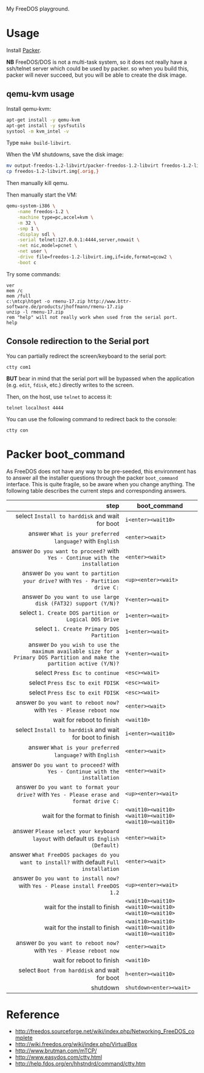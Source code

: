 My FreeDOS playground.

# Usage

Install [Packer](https://www.packer.io/).

**NB** FreeDOS/DOS is not a multi-task system, so it does not
really have a ssh/telnet server which could be used by packer.
so when you build this, packer will never succeed, but you
will be able to create the disk image.

## qemu-kvm usage

Install qemu-kvm:

```bash
apt-get install -y qemu-kvm
apt-get install -y sysfsutils
systool -m kvm_intel -v
```

Type `make build-libvirt`.

When the VM shutdowns, save the disk image:

```bash
mv output-freedos-1.2-libvirt/packer-freedos-1.2-libvirt freedos-1.2-libvirt.img.orig
cp freedos-1.2-libvirt.img{.orig,}
```

Then manually kill qemu.

Then manually start the VM:

```bash
qemu-system-i386 \
    -name freedos-1.2 \
    -machine type=pc,accel=kvm \
    -m 32 \
    -smp 1 \
    -display sdl \
    -serial telnet:127.0.0.1:4444,server,nowait \
    -net nic,model=pcnet \
    -net user \
    -drive file=freedos-1.2-libvirt.img,if=ide,format=qcow2 \
    -boot c
```

Try some commands:

```batch
ver
mem /c
mem /full
c:\mtcp\htget -o rmenu-17.zip http://www.bttr-software.de/products/jhoffmann/rmenu-17.zip
unzip -l rmenu-17.zip
rem "help" will not really work when used from the serial port.
help
```

## Console redirection to the Serial port

You can partially redirect the screen/keyboard to the serial port:

```batch
ctty com1
```

**BUT** bear in mind that the serial port will be bypassed when the application (e.g. `edit`, `fdisk`, etc.) directly writes to the screen.

Then, on the host, use `telnet` to access it:

```batch
telnet localhost 4444
```

You can use the following command to redirect back to the console:

```batch
ctty con
```

# Packer boot_command

As FreeDOS does not have any way to be pre-seeded, this environment has to answer all the
installer questions through the packer `boot_command` interface. This is quite fragile, so
be aware when you change anything. The following table describes the current steps and
corresponding answers.

| step                                                                                                                      | boot_command                                          |
|--------------------------------------------------------------------------------------------------------------------------:|-------------------------------------------------------|
| select `Install to harddisk` and wait for boot                                                                            | `i<enter><wait10>`                                    |
| answer `What is your preferred language?` with `English`                                                                  | `<enter><wait>`                                       |
| answer `Do you want to proceed?` with `Yes - Continue with the installation`                                              | `<enter><wait>`                                       |
| answer `Do you want to partition your drive?` with `Yes - Partition drive C:`                                             | `<up><enter><wait>`                                   |
| answer `Do you want to use large disk (FAT32) support (Y/N)?`                                                             | `Y<enter><wait>`                                      |
| select `1. Create DOS partition or Logical DOS Drive`                                                                     | `1<enter><wait>`                                      |
| select `1. Create Primary DOS Partition`                                                                                  | `1<enter><wait>`                                      |
| answer `Do you wish to use the maximum available size for a Primary DOS Partition and make the partition active (Y/N)?`   | `Y<enter><wait>`                                      |
| select `Press Esc to continue`                                                                                            | `<esc><wait>`                                         |
| select `Press Esc to exit FDISK`                                                                                          | `<esc><wait>`                                         |
| select `Press Esc to exit FDISK`                                                                                          | `<esc><wait>`                                         |
| answer `Do you want to reboot now?` with `Yes - Please reboot now`                                                        | `<enter><wait>`                                       |
| wait for reboot to finish                                                                                                 | `<wait10>`                                            |
| select `Install to harddisk` and wait for boot to finish                                                                  | `i<enter><wait10>`                                    |
| answer `What is your preferred language?` with `English`                                                                  | `<enter><wait>`                                       |
| answer `Do you want to proceed?` with `Yes - Continue with the installation`                                              | `<enter><wait>`                                       |
| answer `Do you want to format your drive?` with `Yes - Please erase and format drive C:`                                  | `<up><enter><wait>`                                   |
| wait for the format to finish                                                                                             | `<wait10><wait10><wait10><wait10><wait10><wait10>`    |
| answer `Please select your keyboard layout` with default `US English (Default)`                                           | `<enter><wait>`                                       |
| answer `What FreeDOS packages do you want to install?` with default `Full installation`                                   | `<enter><wait>`                                       |
| answer `Do you want to install now?` with `Yes - Please install FreeDOS 1.2`                                              | `<up><enter><wait>`                                   |
| wait for the install to finish                                                                                            | `<wait10><wait10><wait10><wait10><wait10><wait10>`    |
| wait for the install to finish                                                                                            | `<wait10><wait10><wait10><wait10><wait10><wait10>`    |
| answer `Do you want to reboot now?` with `Yes - Please reboot now`                                                        | `<enter><wait>`                                       |
| wait for reboot to finish                                                                                                 | `<wait10>`                                            |
| select `Boot from harddisk` and wait for boot                                                                             | `h<enter><wait10>`                                    |
| shutdown                                                                                                                  | `shutdown<enter><wait>`                               |

# Reference

* http://freedos.sourceforge.net/wiki/index.php/Networking_FreeDOS_complete
* http://wiki.freedos.org/wiki/index.php/VirtualBox
* http://www.brutman.com/mTCP/
* http://www.easydos.com/ctty.html
* http://help.fdos.org/en/hhstndrd/command/ctty.htm
